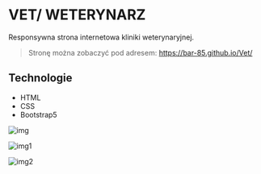 
# VET/ WETERYNARZ

Responsywna strona internetowa kliniki weterynaryjnej.


> Stronę można zobaczyć pod adresem: https://bar-85.github.io/Vet/


## Technologie
- HTML
- CSS
- Bootstrap5





![img](https://user-images.githubusercontent.com/105555319/171069670-a356013a-076a-4028-826a-0322b8adf146.png)


![img1](https://user-images.githubusercontent.com/105555319/171069675-a17cd8d5-b5b6-431b-9816-0e24c69dd27d.png)


![img2](https://user-images.githubusercontent.com/105555319/171069681-e89573e7-40ae-4ff8-8613-9f8fa4db4bc4.png)


